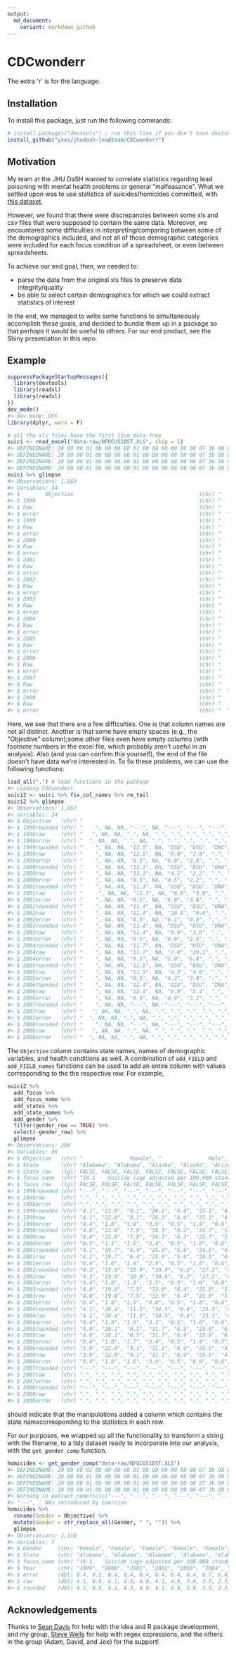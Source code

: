 ```yaml
---
output:
  md_document:
    variant: markdown_github
---
```


<!-- README.md is generated from README.Rmd. Please edit that file -->



# CDCwonderr

The extra 'r' is for the language.

## Installation

To install this package, just run the following commands: 


```r
# install.packages("devtools") ; run this line if you don't have devtools
install_github("yxes/jhudash-leadteam/CDCwonderr")
```


## Motivation

My team at the JHU DaSH wanted to correlate statistics regarding lead poisoning 
with mental health problems or general "malfeasance". What we settled upon was 
to use statistics of suicides/homicides committed, with [this dataset](ftp://ftp.cdc.gov/pub/Health_Statistics/NCHS/Datasets/DATA2010/State_data_tables/). 

However, we found that there were discrepancies between some xls and 
csv files that were supposed to contain the same data. Moreover, we encountered some difficulties in interpreting/comparing between some of the demographics included, and not all of those demographic categories were included for each focus condition of a spreadsheet, or even between spreadsheets. 

To achieve our end goal, then, we needed to: 
- parse the data from the original xls files to preserve data integrity/quality 
- be able to select certain demographics for which we could extract statistics of interest

In the end, we managed to write some functions to simultaneously accomplish these goals, and decided to bundle them up in a package so that perhaps it would be useful to others. For our end product, see the Shiny presentation in this repo.


## Example




```r
suppressPackageStartupMessages({
  library(devtools)
  library(readxl)
  library(readxl)
})  
dev_mode()
#> Dev mode: OFF
library(dplyr, warn = F)

# all the xls files have the first line data-free
suici <- read_excel("data-raw/NFOCUS18ST.XLS", skip = 1)
#> DEFINEDNAME: 20 00 00 01 0b 00 00 00 01 00 00 00 00 00 00 07 3b 00 00 01 00 01 00 00 00 ff 00 
#> DEFINEDNAME: 20 00 00 01 0b 00 00 00 01 00 00 00 00 00 00 07 3b 00 00 01 00 01 00 00 00 ff 00 
#> DEFINEDNAME: 20 00 00 01 0b 00 00 00 01 00 00 00 00 00 00 07 3b 00 00 01 00 01 00 00 00 ff 00 
#> DEFINEDNAME: 20 00 00 01 0b 00 00 00 01 00 00 00 00 00 00 07 3b 00 00 01 00 01 00 00 00 ff 00
suici %>% glimpse
#> Observations: 1,863
#> Variables: 34
#> $        Objective                                        (chr) "     ...
#> $ 1998                                                    (chr) "    "...
#> $ Raw                                                     (chr) "   ",...
#> $ error                                                   (chr) "  ", ...
#> $ 1999                                                    (chr) "    "...
#> $ Raw                                                     (chr) "    "...
#> $ error                                                   (chr) "    "...
#> $ 2000                                                    (chr) "    "...
#> $ Raw                                                     (chr) "    "...
#> $ error                                                   (chr) "    "...
#> $ 2001                                                    (chr) "    "...
#> $ Raw                                                     (chr) "     ...
#> $ error                                                   (chr) "    "...
#> $ 2002                                                    (chr) "    "...
#> $ Raw                                                     (chr) "    "...
#> $ error                                                   (chr) "    "...
#> $ 2003                                                    (chr) "    "...
#> $ Raw                                                     (chr) "    "...
#> $ error                                                   (chr) "    "...
#> $ 2004                                                    (chr) "    "...
#> $ Raw                                                     (chr) "    "...
#> $ error                                                   (chr) "    "...
#> $ 2005                                                    (chr) "    "...
#> $ Raw                                                     (chr) "    "...
#> $ error                                                   (chr) "    "...
#> $ 2006                                                    (chr) "    "...
#> $ Raw                                                     (chr) "    "...
#> $ error                                                   (chr) "    "...
#> $ 2007                                                    (chr) "    "...
#> $ Raw                                                     (chr) "   ",...
#> $ error                                                   (chr) "  ", ...
#> $ 2008                                                    (chr) "    "...
#> $ Raw                                                     (chr) "   ",...
#> $ error                                                   (chr) "  ", ...
```

Here, we see that there are a few difficulties. One is that column names are not all distinct. Another is that some have empty spaces (e.g., the "Objective" column);some other files even have empty columns (with footnote numbers in the excel file, which probably aren't useful in an analysis). Also (and you can confirm this yourself), the end of the file doesn't have data we're interested in. To fix these problems, we can use the following functions: 


```r
load_all(".") # load functions in the package
#> Loading CDCwonderr
suici2 <- suici %>% fix_col_names %>% rm_tail
suici2 %>% glimpse
#> Observations: 1,857
#> Variables: 34
#> $ Objective   (chr) "                                                 ...
#> $ 1998rounded (chr) "    ", NA, NA, "---", NA, "---", "---", "---", "-...
#> $ 1998raw     (chr) "   ", NA, NA, ".", NA, ".", ".", ".", ".", ".", "...
#> $ 1998error   (chr) "  ", NA, NA, ".", NA, ".", ".", ".", ".", ".", "....
#> $ 1999rounded (chr) "    ", NA, NA, "12.5", NA, "DSU", "DSU", "DNC", "...
#> $ 1999raw     (chr) "    ", NA, NA, "12.5", NA, "0.0", "2.8", ".", "."...
#> $ 1999error   (chr) "    ", NA, NA, "0.5", NA, "0.0", "2.8", ".", ".",...
#> $ 2000rounded (chr) "    ", NA, NA, "13.1", NA, "DSU", "DSU", "DNA", "...
#> $ 2000raw     (chr) "    ", NA, NA, "13.1", NA, "4.5", "2.2", ".", "."...
#> $ 2000error   (chr) "    ", NA, NA, "0.5", NA, "4.5", "2.2", ".", ".",...
#> $ 2001rounded (chr) "    ", NA, NA, "11.3", NA, "DSU", "DSU", "DNA", "...
#> $ 2001raw     (chr) "     ", NA, NA, "11.3", NA, "0.0", "5.9", ".", "....
#> $ 2001error   (chr) "    ", NA, NA, "0.5", NA, "0.0", "3.4", ".", ".",...
#> $ 2002rounded (chr) "    ", NA, NA, "11.4", NA, "DSU", "DSU", "DNA", "...
#> $ 2002raw     (chr) "    ", NA, NA, "11.4", NA, "10.6", "0.0", ".", "....
#> $ 2002error   (chr) "    ", NA, NA, "0.5", NA, "6.1", "0.0", ".", ".",...
#> $ 2003rounded (chr) "    ", NA, NA, "11.4", NA, "DSU", "DSU", "DNA", "...
#> $ 2003raw     (chr) "    ", NA, NA, "11.4", NA, "0.0", "3.6", ".", "."...
#> $ 2003error   (chr) "    ", NA, NA, "0.5", NA, "0.0", "2.6", ".", ".",...
#> $ 2004rounded (chr) "    ", NA, NA, "11.7", NA, "DSU", "DSU", "DNA", "...
#> $ 2004raw     (chr) "    ", NA, NA, "11.7", NA, "7.0", "20.1", ".", "....
#> $ 2004error   (chr) "    ", NA, NA, "0.5", NA, "5.0", "6.8", ".", ".",...
#> $ 2005rounded (chr) "    ", NA, NA, "11.5", NA, "DSU", "DSU", "DNA", "...
#> $ 2005raw     (chr) "    ", NA, NA, "11.5", NA, "4.3", "4.8", ".", "."...
#> $ 2005error   (chr) "    ", NA, NA, "0.5", NA, "4.3", "3.4", ".", ".",...
#> $ 2006rounded (chr) "    ", NA, NA, "12.4", NA, "DSU", "DSU", "DNA", "...
#> $ 2006raw     (chr) "    ", NA, NA, "12.4", NA, "6.9", "5.4", ".", "."...
#> $ 2006error   (chr) "    ", NA, NA, "0.5", NA, "4.9", "3.2", ".", ".",...
#> $ 2007rounded (chr) "    ", NA, NA, "---", NA, "---", "---", "---", "-...
#> $ 2007raw     (chr) "   ", NA, NA, ".", NA, ".", ".", ".", ".", ".", "...
#> $ 2007error   (chr) "  ", NA, NA, ".", NA, ".", ".", ".", ".", ".", "....
#> $ 2008rounded (chr) "    ", NA, NA, "---", NA, "---", "---", "---", "-...
#> $ 2008raw     (chr) "   ", NA, NA, ".", NA, ".", ".", ".", ".", ".", "...
#> $ 2008error   (chr) "  ", NA, NA, ".", NA, ".", ".", ".", ".", ".", "....
```

The `Objective` column contains state names, names of demographic variables, and health conditions as well. A combination of `add_FIELD` and `add_FIELD_names` functions can be used to add an entire column with values corresponding to the the respective row. For example, 


```r
suici2 %>% 
  add_focus %>% 
  add_focus_name %>%
  add_states %>% 
  add_state_names %>% 
  add_gender %>% 
  filter(gender_row == TRUE) %>% 
  select(-gender_row) %>% 
  glimpse
#> Observations: 204
#> Variables: 38
#> $ Objective   (chr) "               Female", "               Male", " ...
#> $ State       (chr) "Alabama", "Alabama", "Alaska", "Alaska", "Arizona...
#> $ State_row   (lgl) FALSE, FALSE, FALSE, FALSE, FALSE, FALSE, FALSE, F...
#> $ focus_name  (chr) "18-1    Suicide (age adjusted per 100,000 standar...
#> $ focus_row   (lgl) FALSE, FALSE, FALSE, FALSE, FALSE, FALSE, FALSE, F...
#> $ 1998rounded (chr) "---", "---", "---", "---", "---", "---", "---", "...
#> $ 1998raw     (chr) ".", ".", ".", ".", ".", ".", ".", ".", ".", ".", ...
#> $ 1998error   (chr) ".", ".", ".", ".", ".", ".", ".", ".", ".", ".", ...
#> $ 1999rounded (chr) "4.1", "22.0", "8.1", "26.2", "6.6", "25.1", "4.4"...
#> $ 1999raw     (chr) "4.1", "22.0", "8.1", "26.3", "6.6", "25.1", "4.4"...
#> $ 1999error   (chr) "0.4", "1.0", "1.8", "3.9", "0.5", "1.0", "0.6", "...
#> $ 2000rounded (chr) "4.8", "22.8", "7.9", "34.3", "6.2", "25.7", "5.0"...
#> $ 2000raw     (chr) "4.8", "22.8", "7.9", "34.3", "6.2", "25.7", "5.0"...
#> $ 2000error   (chr) "0.5", "1.1", "1.6", "3.4", "0.5", "1.0", "0.6", "...
#> $ 2001rounded (chr) "4.1", "19.7", "6.4", "25.0", "5.6", "24.5", "4.9"...
#> $ 2001raw     (chr) "4.1", "19.7", "6.4", "25.0", "5.6", "24.5", "4.9"...
#> $ 2001error   (chr) "0.4", "1.0", "1.4", "2.9", "0.5", "1.0", "0.6", "...
#> $ 2002rounded (chr) "4.3", "19.9", "10.9", "30.9", "6.3", "27.2", "4.9...
#> $ 2002raw     (chr) "4.3", "19.9", "10.9", "30.9", "6.3", "27.2", "4.9...
#> $ 2002error   (chr) "0.4", "1.0", "1.9", "3.5", "0.5", "1.0", "0.6", "...
#> $ 2003rounded (chr) "4.0", "19.8", "7.5", "33.9", "6.4", "25.0", "5.2"...
#> $ 2003raw     (chr) "4.0", "19.8", "7.5", "33.9", "6.4", "25.0", "5.2"...
#> $ 2003error   (chr) "0.4", "1.0", "1.5", "4.0", "0.5", "1.0", "0.6", "...
#> $ 2004rounded (chr) "4.1", "20.4", "11.5", "34.5", "6.6", "25.3", "4.9...
#> $ 2004raw     (chr) "4.1", "20.4", "11.5", "34.5", "6.6", "25.3", "4.9...
#> $ 2004error   (chr) "0.4", "1.0", "1.9", "3.3", "0.5", "1.0", "0.6", "...
#> $ 2005rounded (chr) "4.0", "20.1", "8.5", "31.7", "6.9", "25.9", "6.0"...
#> $ 2005raw     (chr) "4.0", "20.1", "8.5", "31.7", "6.9", "25.9", "6.0"...
#> $ 2005error   (chr) "0.4", "1.0", "1.7", "3.4", "0.5", "1.0", "0.7", "...
#> $ 2006rounded (chr) "3.9", "22.0", "9.1", "31.1", "6.9", "25.5", "4.4"...
#> $ 2006raw     (chr) "3.9", "22.0", "9.1", "31.1", "6.9", "25.5", "4.4"...
#> $ 2006error   (chr) "0.4", "1.0", "1.6", "3.4", "0.5", "0.9", "0.6", "...
#> $ 2007rounded (chr) "---", "---", "---", "---", "---", "---", "---", "...
#> $ 2007raw     (chr) ".", ".", ".", ".", ".", ".", ".", ".", ".", ".", ...
#> $ 2007error   (chr) ".", ".", ".", ".", ".", ".", ".", ".", ".", ".", ...
#> $ 2008rounded (chr) "---", "---", "---", "---", "---", "---", "---", "...
#> $ 2008raw     (chr) ".", ".", ".", ".", ".", ".", ".", ".", ".", ".", ...
#> $ 2008error   (chr) ".", ".", ".", ".", ".", ".", ".", ".", ".", ".", ...
```

should indicate that the manipulations added a column which contains the state namecorresponding to the statistics in each row. 

For our purposes, we wrapped up all the functionality to transform a string with the filename, to a tidy dataset ready to incorporate into our analysis, with the `get_gender_comp` function.


```r
homicides <- get_gender_comp("data-raw/NFOCUS18ST.XLS")
#> DEFINEDNAME: 20 00 00 01 0b 00 00 00 01 00 00 00 00 00 00 07 3b 00 00 01 00 01 00 00 00 ff 00 
#> DEFINEDNAME: 20 00 00 01 0b 00 00 00 01 00 00 00 00 00 00 07 3b 00 00 01 00 01 00 00 00 ff 00 
#> DEFINEDNAME: 20 00 00 01 0b 00 00 00 01 00 00 00 00 00 00 07 3b 00 00 01 00 01 00 00 00 ff 00 
#> DEFINEDNAME: 20 00 00 01 0b 00 00 00 01 00 00 00 00 00 00 07 3b 00 00 01 00 01 00 00 00 ff 00
#> Warning in extract_numeric(c("---", "---", "---", "---", "---", "---",
#> "---", : NAs introduced by coercion
homicides %>% 
  rename(Gender = Objective) %>% 
  mutate(Gender = str_replace_all(Gender, " ", "")) %>% 
  glimpse
#> Observations: 1,116
#> Variables: 7
#> $ Gender     (chr) "Female", "Female", "Female", "Female", "Female", "...
#> $ State      (chr) "Alabama", "Alabama", "Alabama", "Alabama", "Alabam...
#> $ focus_name (chr) "18-1    Suicide (age adjusted per 100,000 standard...
#> $ Year       (chr) "1999", "2000", "2001", "2002", "2003", "2004", "20...
#> $ error      (dbl) 0.4, 0.5, 0.4, 0.4, 0.4, 0.4, 0.4, 0.4, 0.7, 0.4, 0...
#> $ raw        (dbl) 4.1, 4.8, 4.1, 4.3, 4.0, 4.1, 4.0, 3.9, 3.5, 2.3, 3...
#> $ rounded    (dbl) 4.1, 4.8, 4.1, 4.3, 4.0, 4.1, 4.0, 3.9, 3.5, 2.3, 3...
```


## Acknowledgements

Thanks to [Sean Davis](http://watson.nci.nih.gov/~sdavis/) for help with the idea and R package development, and my group, [Steve Wells](http://stevenwells.com/) for help with regex expressions, and the others in the group (Adam, David, and Joe) for the support!


